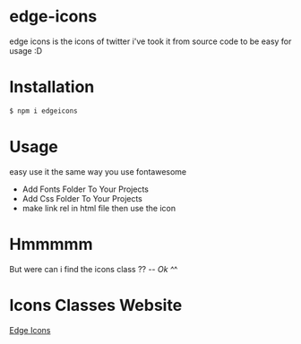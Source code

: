 # edge-icons
edge icons is the icons of twitter i've took it from source code to be easy for usage :D

# Installation
```javascript
$ npm i edgeicons
```

# Usage
easy use it the same way you use fontawesome
- Add Fonts Folder To Your Projects
- Add Css Folder To Your Projects
- make link rel in html file then use the icon

# Hmmmmm
But were can i find the icons class ?? -_-
Ok ^_^

# Icons Classes Website
[Edge Icons](https://edge-icons.herokuapp.com/)
